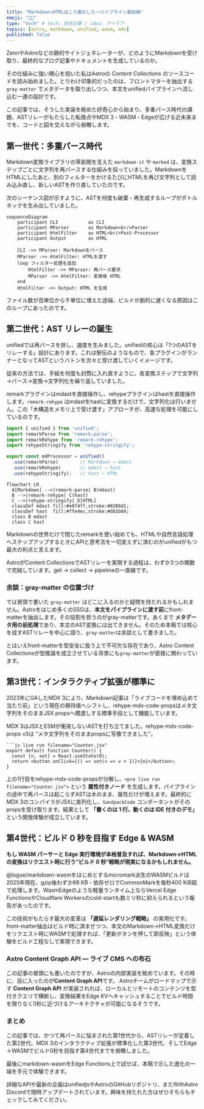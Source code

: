 ```yaml
---
title: "Markdown→HTMLはこう進化したーパイプライン最前線"
emoji: "🏃🏼"
type: "tech" # tech: 技術記事 / idea: アイデア
topics: [astro, markdown, unified, wasm, mdx]
published: false
---
```


ZennやAstroなどの静的サイトジェネレーターが、どのようにMarkdownを受け取り、最終的なブログ記事やドキュメントを生成しているのか。  

その仕組みに強い関心を抱いた私はAstroの *Content Collections* のソースコードを読み始めました。とりわけ印象的だったのは、フロントマターを抽出する `gray-matter` でメタデータを取り出しつつ、本文をunifiedパイプラインへ流し込む一連の設計です。

この記事では、そうした実装を眺めた好奇心から始まり、多重パース時代の課題、ASTリレーがもたらした転換点やMDX 3・WASM・Edgeが広げる近未来までを、コードと図を交えながら俯瞰します。

## 第一世代：多重パース時代

Markdown変換ライブラリの草創期を支えた `markdown-it` や `marked` は、変換ステップごとに文字列を再パースする仕組みを採っていました。MarkdownをHTMLにしたあと、別のフィルターをかけるたびにHTMLを再び文字列として読み込み直し、新しいASTを作り直していたのです。

次のシーケンス図が示すように、ASTを何度も破棄・再生成するループがボトルネックを生み出していました。

```mermaid
sequenceDiagram
    participant CLI           as CLI
    participant MParser       as Markdown<br/>Parser
    participant HtmlFilter    as HTML<br/>Post-Processor
    participant Output        as HTML

    CLI ->> MParser: Markdownをパース
    MParser ->> HtmlFilter: HTMLを渡す
    loop フィルター処理を追加
        HtmlFilter ->> MParser: 再パース要求
        MParser ->> HtmlFilter: 変換後 HTML
    end
    HtmlFilter ->> Output: HTML を生成
```

ファイル数が百単位から千単位に増えた途端、ビルドが劇的に遅くなる原因はこのループにあったのです。

## 第二世代：AST リレーの誕生

unifiedでは再パースを排し、速度を生みました。unifiedの核心は「1つのASTをリレーする」設計にあります。これは駅伝のようなもので、各プラグインがランナーとなってASTというバトンを次々と受け渡していくイメージです。

従来の方法では、手紙を何度も封筒に入れ直すように、各変換ステップで文字列→パース→変換→文字列化を繰り返していました。

remarkプラグインはmdastを直接操作し、rehypeプラグインはhastを直接操作します。`remark-rehype` はmdastをhastに変換するだけで、文字列化は行いません。この「木構造をメモリ上で受け渡す」アプローチが、高速な処理を可能にしているのです。

```ts:example.ts
import { unified } from 'unified';
import remarkParse from 'remark-parse';
import remarkRehype from 'remark-rehype';
import rehypeStringify from 'rehype-stringify';

export const mdProcessor = unified()
  .use(remarkParse)        // Markdown → mdast
  .use(remarkRehype)       // mdast → hast
  .use(rehypeStringify);   // hast → HTML
```

```mermaid
flowchart LR
  A[Markdown] -->|remark-parse| B(mdast)
  B -->|remark-rehype| C(hast)
  C -->|rehype-stringify| D[HTML]
  classDef mdast fill:#e0f4ff,stroke:#0288d1;
  classDef hast  fill:#ffe4ec,stroke:#d81b60;
  class B mdast
  class C hast
```

Markdownの世界だけで閉じたremarkを使い始めても、HTMLや自然言語処理へステップアップするときにAPIと思考法を一切変えずに済むのがunifiedがもつ最大の利点と言えます。

AstroがContent CollectionsでASTリレーを実現する過程は、わずか3つの関数で完結しています。get → collect → pipelineの一直線です。

### 余談：gray-matter の位置づけ

では冒頭で書いた `gray-matter` はどこに入るのかと疑問を持たれるかもしれません。Astroをはじめ多くのSSGは、**本文をパイプラインに渡す前**にfront-matterを抽出します。その役割を担うのがgray-matterです。あくまで **メタデータ用の前処理**であり、本文のAST変換には出てきません。そのため本稿では核心を成すASTリレーを中心に語り、`gray-matter`は余談として書きました。

とはいえfront-matterを型安全に扱う上で不可欠な存在であり、Astro Content Collectionsが型推論を成立させている背景にも`gray-matter`が密接に関わっています。

## 第3世代：インタラクティブ拡張が標準に 

2023年にGAしたMDX 3により、Markdown記事は「ライブコードを埋め込めて当たり前」という現在の期待値へシフトし、rehype-mdx-code-propsはメタ文字列をそのままJSX propsへ橋渡しする標準手段として機能しています。

MDX 3はJSXとESMが衝突しないASTを打ち立てました。rehype-mdx-code-props v3は “メタ文字列をそのままpropsに写像できました"。

```mdx:example.mdx
```js live run filename="Counter.jsx"
export default function Counter() {
  const [n, set] = React.useState(0);
  return <button onClick={() => set(v => v + 1)}>{n}</button>;
}
``` 

上の1行目をrehype-mdx-code-propsが分解し、`<pre live run filename="Counter.jsx">` という **属性付きノード** を生成します。パイプラインの途中で再パースは起こらずASTは木のまま、属性だけが増えます。最終的にMDX 3のコンパイラがJSXに直列化し、`SandpackCode` コンポーネントがそのpropsを受け取ります。結果として **「書くのは 1 行、動くのは IDE 付きのデモ」** という開発体験が成立しています。


## 第4世代：ビルド 0 秒を目指す Edge & WASM

**もし WASM パーサーと Edge 実行環境が本格普及すれば、Markdown→HTML の変換はリクエスト時に行う“ビルド 0 秒”戦略が現実になるかもしれません。**

@logue/markdown-wasmをはじめとするmicromark派生のWASMビルドは2025年現在、gzip後わずか88 KB・依存ゼロでCommonMarkを毎秒400 KiB超で処理します。WasmEdgeのような軽量ランタイム上ならVercel Edge FunctionsやCloudflare Workersのcold-startも数ミリ秒に抑えられるという報告があったのです。

この技術がもたらす最大の変革は **「遅延レンダリング戦略」** の実用化です。front-matter抽出はビルド時に済ませつつ、本文のMarkdown→HTML変換だけをリクエスト時にWASMで処理すれば、「更新ボタンを押して即反映」という体験をビルド工程なしで実現できます。

### Astro Content Graph API ― ライブ CMS への布石

この記事の冒頭にも書いたのですが、Astroの内部実装を眺めています。その時に、目に入ったのが**Content Graph API**です。
Astroチームがロードマップで示す **Content Graph API** が実装されれば、ローカルとリモートのコンテンツを型付きクエリで横断し、変換結果をEdge KVへキャッシュすることでビルド時間を限りなく0秒に近づけるアーキテクチャが可能になるそうです。

### まとめ

この記事では、かつて再パースに悩まされた第1世代から、ASTリレーが定着した第2世代、MDX 3のインタラクティブ拡張が標準化した第3世代、そしてEdge＋WASMでビルド0秒を目指す第4世代までを俯瞰しました。

最後にmarkdown-wasmをEdge Functions上で試せば、本稿で示した進化の一端を手元で体験できます。

詳細なAPIや最新の企画はunifiedjsやAstroのGitHubリポジトリ、またWithAstro Discordで随時アップデートされています。興味を持たれた方はぜひそちらもチェックしてみてください。


